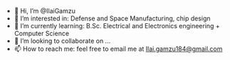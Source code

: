 - 👋 Hi, I’m @IlaiGamzu
- 👀 I’m interested in: Defense and Space Manufacturing, chip design
- 🌱 I’m currently learning: B.Sc. Electrical and Electronics engineering + Computer Science
- 💞️ I’m looking to collaborate on ...
- 📫 How to reach me: feel free to email me at Ilai.gamzu184@gmail.com

<!---
IlaiGamzu/IlaiGamzu is a ✨ special ✨ repository because its `README.md` (this file) appears on your GitHub profile.
You can click the Preview link to take a look at your changes.
--->
